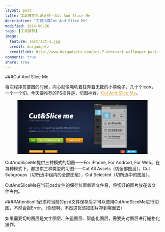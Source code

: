 ```yaml
---
layout: post
title: 工具推荐To设计师——Cut And Slice Me
description: "工具推荐Cut And Slice Me"
modified: 2014-06-26
tags: [工具推荐]
image:
  feature: abstract-3.jpg
  credit: dargadgetz
  creditlink: http://www.dargadgetz.com/ios-7-abstract-wallpaper-pack-for-iphone-5-and-ipod-touch-retina/
comments: true
share: true
---
```


###Cut And Slice Me

每次程序员要图的时候，内心就像嘶吼着狂奔着无数的小萌兔子，几十个icon，一个一个切。今天要推荐的PS插件是，切图神器，<a href="http://www.cutandslice.me/"><font color="#f2990b">Cut And Slice Me</font></a>。

<div style="text-align:center">
    <figure>
        <a><img src="/images/blog/cutandsliceme.png"/></a>
    </figure>
</div>

CutAndSliceMe提供三种模式的切图——For IPhone, For Android, For Web。在每种模式下，都提供三种类型的切图——Cut All Assets（切全部图层），Cut Subgroups（切所选中组内的全部图层），Cut Selected（切所选中的图层）。

CutAndSliceMe在当前psd文件的保存位置新建文件将，将切好的图片放在该文件夹内。

####Attention!!!必须将当前的psd文件保存后才可以使用CutAndSliceMe进行切图，不然会报Error。（你想啊，不然这货该把图片存到哪里去）

如果需要切的图层是文字图层、矢量图层、智能化图层，需要先对图层进行栅格化操作。
